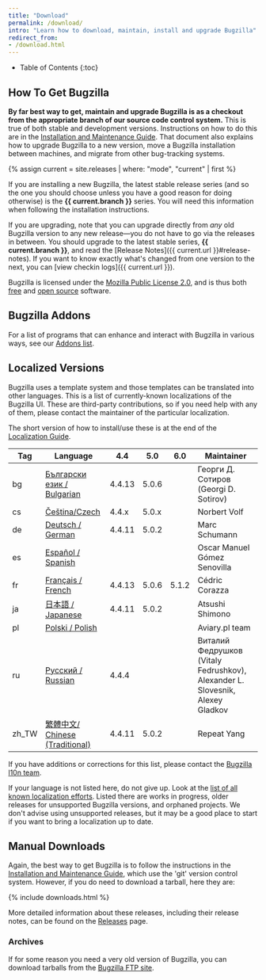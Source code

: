 ```yaml
---
title: "Download"
permalink: /download/
intro: "Learn how to download, maintain, install and upgrade Bugzilla"
redirect_from:
- /download.html
---
```


* Table of Contents
{:toc}

## How To Get Bugzilla

**By far best way to get, maintain and upgrade Bugzilla is as a checkout from the appropriate branch of our source code control system.** This is true of both stable and development versions. Instructions on how to do this are in the [Installation and Maintenance Guide](https://bugzilla.readthedocs.org/en/latest/installing/). That document also explains how to upgrade Bugzilla to a new version, move a Bugzilla installation between machines, and migrate from other bug-tracking systems.

{% assign current = site.releases | where: "mode", "current" | first %}

If you are installing a new Bugzilla, the latest stable release series (and so the one you should choose unless you have a good reason for doing otherwise) is the **{{ current.branch }}** series. You will need this information when following the installation instructions.

If you are upgrading, note that you can upgrade directly from _any_ old Bugzilla version to any new release—you do not have to go via the releases in between. You should upgrade to the latest stable series, **{{ current.branch }}**, and read the [Release Notes]({{ current.url }}#release-notes). If you want to know exactly what's changed from one version to the next, you can [view checkin logs]({{ current.url }}).

Bugzilla is licensed under the [Mozilla Public License 2.0](https://www.mozilla.org/MPL/2.0), and is thus both [free](http://www.gnu.org/philosophy/free-sw.html) and [open source](http://opensource.org/osd) software.

## Bugzilla Addons

For a list of programs that can enhance and interact with Bugzilla in various ways, see our [Addons list](https://wiki.mozilla.org/Bugzilla:Addons).

## Localized Versions

Bugzilla uses a template system and those templates can be translated into other languages. This is a list of currently-known localizations of the Bugzilla UI. These are third-party contributions, so if you need help with any of them, please contact the maintainer of the particular localization.

The short version of how to install/use these is at the end of the [Localization Guide](https://wiki.mozilla.org/Bugzilla:L10n:Guide).

|Tag  |Language                                                                             |4.4   |5.0  |6.0  |Maintainer|
|---  |---                                                                                  |---   |---  |---  |---       |
|bg   |[Български език / Bulgarian](ftp://sotirov-bg.net/pub/contrib/mozilla/bugzilla/l10n/)|4.4.13|5.0.6|     |Георги Д. Сотиров (Georgi D. Sotirov)|
|cs   |[Čeština/Czech](http://www.bugzilla.cz/)                                             |4.4.x |5.0.x|     |Norbert Volf|
|de   |[Deutsch / German](http://bugzilla-de.sourceforge.net/)                              |4.4.11|5.0.2|     |Marc Schumann|
|es   |[Español / Spanish](https://sourceforge.net/projects/bugzilla-es/)                   |      |     |     |Oscar Manuel Gómez Senovilla|
|fr   |[Français / French](http://www.bugzilla.fr/)                                         |4.4.13|5.0.6|5.1.2|Cédric Corazza|
|ja   |[日本語 / Japanese](http://bug-ja.org/)                                               |4.4.11|5.0.2|     |Atsushi Shimono|
|pl   |[Polski / Polish](http://www.aviary.pl/projekty/bugzilla/")                          |      |     |     |Aviary.pl team|
|ru   |[Русский / Russian](https://sourceforge.net/projects/bugzilla-ru/)                   |4.4.4 |     |     |Виталий Федрушков (Vitaly Fedrushkov), Alexander L. Slovesnik, Alexey Gladkov|
|zh_TW|[繁體中文/ Chinese (Traditional)](https://code.google.com/p/bugzilla-tw/)             |4.4.11|5.0.2|     |Repeat Yang|

If you have additions or corrections for this list, please contact the [Bugzilla l10n team](https://wiki.mozilla.org/Bugzilla:L10n).

If your language is not listed here, do not give up. Look at the [list of all known localization efforts](https://wiki.mozilla.org/Bugzilla:L10n:Localization_Teams). Listed there are works in progress, older releases for unsupported Bugzilla versions, and orphaned projects. We don't advise using unsupported releases, but it may be a good place to start if you want to bring a localization up to date. 

## Manual Downloads

Again, the best way to get Bugzilla is to follow the instructions in the [Installation and Maintenance Guide](https://bugzilla.readthedocs.org/en/latest/installing/), which use the 'git' version control system. However, if you do need to download a tarball, here they are:

{% include downloads.html %}

More detailed information about these releases, including their release notes, can be found on the [Releases](/releases) page.

### Archives

If for some reason you need a very old version of Bugzilla, you can download tarballs from the [Bugzilla FTP site](https://ftp.mozilla.org/pub/mozilla.org/webtools/bugzilla/).
